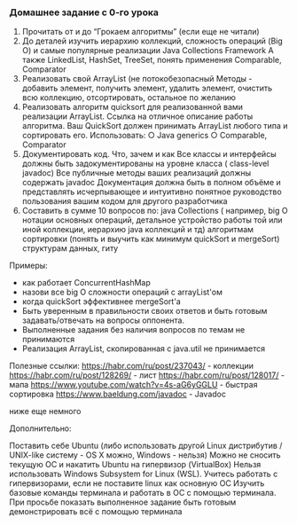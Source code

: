 ### Домашнее задание с 0-го урока 

1. Прочитать от и до “Грокаем алгоритмы” (если еще не читали)
2. До деталей изучить иерархию коллекций, сложность операций (Big O) и самые популярные реализации Java Collections
   Framework А также LinkedList, HashSet, TreeSet, понять применения Comparable, Comparator
3. Реализовать свой ArrayList (не потокобезопасный Методы - добавить элемент, получить элемент, удалить элемент,
   очистить всю коллекцию, отсортировать, остальное по желанию
4. Реализовать алгоритм quicksort для реализованной вами реализации ArrayList. Ссылка на отличное описание работы
   алгоритма. Ваш QuickSort должен принимать ArrayList любого типа и сортировать его. Использовать: ○ Java generics ○
   Comparable, Comparator
5. Документировать код. Что, зачем и как Все классы и интерфейсы должны быть задокументированы на уровне класса (
   class-level javadoc) Все публичные методы ваших реализаций должны содержать javadoc Документация должна быть в полном
   объёме и представлять исчерпывающее и интуитивно понятное руководство пользования вашим кодом для другого
   разработчика
6. Составить в сумме 10 вопросов по:
   java Collections ( например, big O нотации основных операций, детальное устройство работы той или иной коллекции,
   иерархию java коллекций и тд) алгоритмам сортировки (понять и выучить как минимум quickSort и mergeSort) структурам
   данных, гиту

Примеры:
- как работает ConcurrentHashMap
- назови все big O сложности операций с arrayList'ом
- когда quickSort эффективнее mergeSort'а
- Быть уверенным в правильности своих ответов и быть готовым задавать/отвечать на вопросы оппонента. 
- Выполненные задания без наличия вопросов по темам не принимаются
- Реализация ArrayList, скопированная с java.util не принимается

Полезные ссылки:
https://habr.com/ru/post/237043/ - коллекции
https://habr.com/ru/post/128269/  - лист
https://habr.com/ru/post/128017/ - мапа
https://www.youtube.com/watch?v=4s-aG6yGGLU - быстрая сортировка
https://www.baeldung.com/javadoc - Javadoc

ниже еще немного

Дополнительно:

Поставить себе Ubuntu (либо использовать другой Linux
дистрибутив / UNIX-like систему - OS X можно, Windows -
нельзя)
Можно не сносить текущую ОС и накатить Ubuntu на
гипервизор (VirtualBox)
Нельзя использовать Windows Subsystem for Linux
(WSL). Учитесь работать с гипервизорами, если не
поставите linux как основную ОС
Изучить базовые команды терминала и работать в ОС с
помощью терминала. При просьбе показать выполненное
задание быть готовым демонстрировать всё с помощью
терминала
